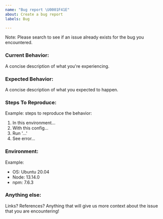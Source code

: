```yaml
---
name: "Bug report \U0001F41E"
about: Create a bug report
labels: Bug

---
```


Note: Please search to see if an issue already exists for the bug you encountered.

### Current Behavior:

A concise description of what you're experiencing.

### Expected Behavior:

A concise description of what you expected to happen.

### Steps To Reproduce:

Example: steps to reproduce the behavior:
1. In this environment...
1. With this config...
1. Run '...'
1. See error...


### Environment:

Example:
- OS: Ubuntu 20.04
- Node: 13.14.0
- npm: 7.6.3


### Anything else:

Links? References? Anything that will give us more context about the issue that you are encountering!
